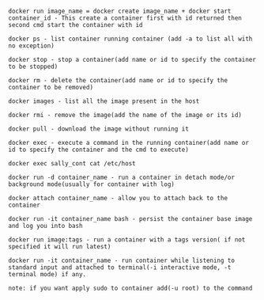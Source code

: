```docker run - start an instance container(add the image name)
```
```
docker run image_name = docker create image_name + docker start container_id - This create a container first with id returned then second cmd start the container with id
```

```docker ps - list container running container (add -a to list all with no exception)```

```docker stop - stop a container(add name or id to specify the container to be stopped)```

```docker rm - delete the container(add name or id to specify the container to be removed)```

```docker images - list all the image present in the host```

```docker rmi - remove the image(add the name of the image or its id)```

```docker pull - download the image without running it```

```docker exec - execute a command in the running container(add name or id to specify the container and the cmd to execute)```

```docker exec sally_cont cat /etc/host```

```docker run -d container_name - run a container in detach mode/or background mode(usually for container with log)```

```docker attach container_name - allow you to attach back to the container```

```docker run -it container_name bash - persist the container base image and log you into bash```

```docker run image:tags - run a container with a tags version( if not specified it will run latest)```

```docker run -it container_name - run container while listening to standard input and attached to terminal(-i interactive mode, -t terminal mode) if any.```

```note: if you want apply sudo to container add(-u root) to the command```
